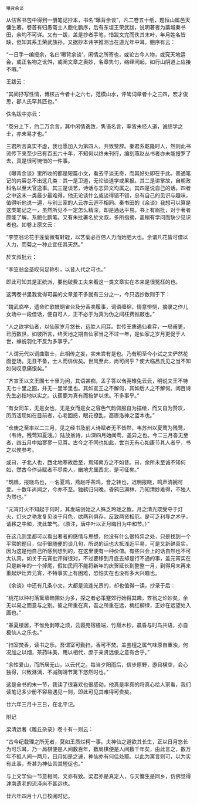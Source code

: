     曝背余谈 

   从估客书包中得到一册笔记抄本，书名“曝背余谈”，凡二卷五十纸，题恒山属邑天慵生著。卷首有归愚斋主人鲍化鹏序，后有东垣王荣武跋，说明著者为藁城秦书田，余均不可详。又有一跋，盖是抄者手笔，惜跋文完而佚其末叶，年月姓名皆缺，但知其系王荣武族孙，又据抄本讳字推测当在道光年中耳。鲍序有云：

   “一日手一编授余，名曰‘曝背余谈’，闲情之所寄也，或论古今人物，或究天地运会，或正名物之讹舛，或阐文章之奥妙，名章隽句，络绎间起，如行山阴道上应接不暇。”

   王跋云：

   “其间抒写性情，博核古今者十之六七，范模山水，评骘词章者十之三四，宏才俊思，郡人氏罕其匹也。”

   佚名跋中亦云：

   “卷分上下，约二万余言，其中闲情逸致，隽语名言，率皆未经人道，诚绩学之士，亦未易才也。”

   三君所言真实不虚，我也愿加入为第四人，共致赞辞。秦君系乾隆时人，然则此书流传下来至少已有百五六十年，不知何以终未刊行，编刻燕赵丛书者亦未能搜罗了去，真是很可惋惜的一件事。

   《曝背余谈》里所收的都是短篇小文，看去平淡无奇，而其好处即在于此。普通笔记的内容总不出这几类：其一是卫道，无论谈道学或果报。其二是讲掌故，自朝政科名以至大官逸事。其三是谈艺，诗话与志异文均属之。其四是说自己的话。四者之中这末一类最少最难得，他无论谈什么或谈得错不错，总有自己的见识与趣味，值得听他说一遍，与别三家的人云亦云迥不相同。秦书田的《余谈》我想可以算是这类笔记之一，虽然所见不一定怎么精深，却是通达平易。书上有眉批，对于著者颇能了解，系鲍化鹏笔。又有朱批署名於文叔，多所指摘，盖稍有学问而缺少见识者也。如卷上原文云：

   “李笠翁论花于莲菊微有轩轾，以艺菊必百倍人力而始肥大也。余谓凡花皆可借以人力，而菊之一种止宜任其天然。”

   於文叔批云：

   “李笠翁金圣叹何足称引，以昔人代之可也。”

   即此可知其是正统派，要他破费工夫来看这一类文章实在本来是很冤枉的也。

   这两卷书里我觉得可喜的文章差不多就有三分之一，今只选抄数则于下：

   “魏武临卒，遗命贮歌妓铜雀台及分香卖履事，词语缠绵，情意悱恻，摘录之作儿女场中一段佳话，便自可人，正不必于为真为伪之间枉费推敲也。”

   “人之欲学仙者，以仙家岁月悠长，远胜人间耳。世传王质遇仙看弈，一局甫更，已历数世，如彼所言，终天地之期自仙家当之不过一年，是仙家之岁月更促于人世，蝉蜕羽化不反为多事乎。”

   “人谓元代以词曲取士，此相传之妄，实未尝有是也。乃有明至今小试之文俨然花面登场，无丑不备，士人而俳优矣。世风至此，尚可问乎？使大临吕氏见之当不知如何叹息痛恨矣。”

   “齐宣王以文王囿七十里为问，其语甚痴，孟子答以刍荛雉兔云云，明说文王不特无七十里之囿，并无一里半里也。其如宣王之不解何，其如后人之不解何。阎百诗先生必指地以实之。认蕉鹿为真有而按梦以求。不多事乎。”

   “有女同车，无是女也，无是女而是女之容色气韵佩服自为描绘，而又自为赞叹，历历活现如在目前者，心老回惑，眼花撩乱，高唐洛神之蓝本也。”

   “仓庚之至率以二三月，见之经书及前人诗赋者无不皆然，韦苏州以夏莺为残莺，（韦诗，残莺知夏浅。）陆放翁诗，山深四月始闻莺，盖异之也。今二三月杳无至者，四五月中始寥寥一见耳。古今之不同也如此，世岂无有心如康节其人者乎，书之以俟参考。

   或曰，子北人也，西北地寒故后至，焉知南方之不如昔。曰，余所未至诚不知何如，然古今作诗赋者不尽南人，豳地尤属西北，是可征矣。”

   “鹎鵊，报晓鸟也，一名夏鸡，燕赵呼茶鸡，音之转也，迟明报晓，鸣声清婉可爱。十数年尚闻之，今亦不至。独鹤归何晚，昏鸦已满林，乃知清妙难得，不独人为然也。”

   “元宵灯火不知起于何时，其发端创始之人殊乏玲珑之致。月之清光既受夺于灯火，灯火之艳发复见淡于月色，欲两利俱存，反致两贤相厄。是可乏利导之术乎，请移之中和，洗此笨气。（原注，唐中叶以正月晦日为中和节。）”

   在这几则里都可以看出著者的感情与思想，他没有什么很特异之处，只是找到一个平常的题目，似乎很随便的谈几句，所说的话也大抵浅近平易，可是又新鲜真实，因为这是他自己所感到想到的，在这里便有一种价值。有些兴会上的话自然也不可太认真，如关于元宵批评得很对，不过要移到月底去却是行不通的事，盖元宵实在只是新年的一个掉尾，假如民间不能将新年的庆贺延长到整整一月，到得月末再来重起炉灶弄元宵，不特事实上有困难，恐怕实在也没有多大兴趣也。

   《余谈》中还有几条小文，大都是流连光景的，却也值得一读，抄录于后：

   “桃花以种村落篱墙畦圃处为多，探之者必策蹇郊行始得其趣，笠翁之论妙矣，余无以易之而意与之别。彼之所重在真，吾之所重在远，梅红柳绿，正妙在远望处入画也。”

   “春夏楼居，不惟免剥啄之烦，云霞宛宿檐端，竹巅木杪，晨昏与时鸟共语，亦自极仙人之乐也。”

   “扫室焚香，读书之乐。吾谓室可勤扫，香可不焚。盖芸檀之属气味原自重浊，何况加之以烟，茶药味美，用以相代，庶于亲贤远佞之意有合乎。”

   “余性爱山，而所居无山，以云代之。每当夕阳雨后，信步原野，游目横空，会心独得，兴致淋漓，不减陶靖节篱下悠然时也。”

   这是全书的末一节，我读了很喜欢也很感动，他真是率真的将真心给人家看，我们读笔记多少册不容易遇见一则，即此可见其难得可贵矣。

   廿六年三月十三日，在北平记。

   附记

   梁清远著《雕丘杂录》卷十有一则云：

   “古今纪载理之所无者，莫如王质烂柯一事。夫神仙之道欲其长生，正以日月悠长为可乐耳，乃一局棋便是人间数百年，数局棋便是人间数千年矣，由此言之，数万年不抵人间一两月，日月如是之速，神仙亦有何佳处耶。以此为寓言则可，以为实有此事，吾甚为神仙苦其短促也。”

   与上文学仙一节意相同，文亦有致。梁君亦是真定人，与天慵生是同乡，仿佛觉得滹南遗老的流泽尚不甚远也。

   廿六年四月十八日校阅时记。


